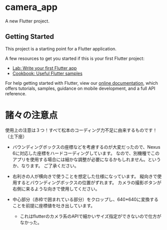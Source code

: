 # camera_app

A new Flutter project.

## Getting Started

This project is a starting point for a Flutter application.

A few resources to get you started if this is your first Flutter project:

- [Lab: Write your first Flutter app](https://flutter.dev/docs/get-started/codelab)
- [Cookbook: Useful Flutter samples](https://flutter.dev/docs/cookbook)

For help getting started with Flutter, view our 
[online documentation](https://flutter.dev/docs), which offers tutorials, 
samples, guidance on mobile development, and a full API reference.

# 諸々の注意点
使用上の注意は３つ！すべて松本のコーディング力不足に由来するものです！（土下座）

- バウンディングボックスの座標などを考慮するのが大変だったので、Nexus 6に対応した座標をハードコーディングしています。
なので、別機種でこのアプリを使用する場合には細かな調整が必要になるかもしれません。というか、なります。
ご了承ください。

- 右利きの人が横向きで使うことを想定した仕様になっています。
縦向きで使用するとバウンディングボックスの位置がずれます。
カメラの撮影ボタンが右側に来るような向きで使用してください。

- 中心部分（赤枠で囲まれている部分）をクロップし、640*640に変換することを前提に座標値を吐き出しています。
  - これはflutterのカメラ系のAPIで細かいサイズ指定ができないので仕方がなかった。